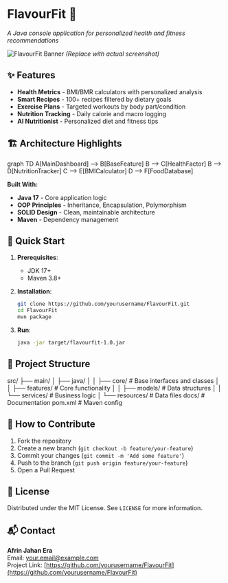 # FlavourFit 🍏

*A Java console application for personalized health and fitness recommendations*

![FlavourFit Banner](https://via.placeholder.com/800x200?text=FlavourFit+Health+Companion) *(Replace with actual screenshot)*

## ✨ Features

- **Health Metrics** - BMI/BMR calculators with personalized analysis  
- **Smart Recipes** - 100+ recipes filtered by dietary goals  
- **Exercise Plans** - Targeted workouts by body part/condition  
- **Nutrition Tracking** - Daily calorie and macro logging  
- **AI Nutritionist** - Personalized diet and fitness tips  

## 🏗 Architecture Highlights

graph TD
    A[MainDashboard] --> B[BaseFeature]
    B --> C[HealthFactor]
    B --> D[NutritionTracker]
    C --> E[BMICalculator]
    D --> F[FoodDatabase]

**Built With:**
- **Java 17** - Core application logic
- **OOP Principles** - Inheritance, Encapsulation, Polymorphism
- **SOLID Design** - Clean, maintainable architecture
- **Maven** - Dependency management

## 🚀 Quick Start

1. **Prerequisites**:
   - JDK 17+
   - Maven 3.8+

2. **Installation**:
   ```bash
   git clone https://github.com/yourusername/FlavourFit.git
   cd FlavourFit
   mvn package
   ```

3. **Run**:
   ```bash
   java -jar target/flavourfit-1.0.jar
   ```

## 📂 Project Structure

src/
├── main/
│   ├── java/
│   │   ├── core/          # Base interfaces and classes
│   │   ├── features/      # Core functionality
│   │   ├── models/        # Data structures
│   │   └── services/      # Business logic
│   └── resources/         # Data files
docs/                      # Documentation
pom.xml                    # Maven config


## 🤝 How to Contribute

1. Fork the repository
2. Create a new branch (`git checkout -b feature/your-feature`)
3. Commit your changes (`git commit -m 'Add some feature'`)
4. Push to the branch (`git push origin feature/your-feature`)
5. Open a Pull Request

## 📜 License

Distributed under the MIT License. See `LICENSE` for more information.

## 📬 Contact

**Afrin Jahan Era**  
Email: your.email@example.com  
Project Link: [https://github.com/yourusername/FlavourFit](https://github.com/yourusername/FlavourFit)



